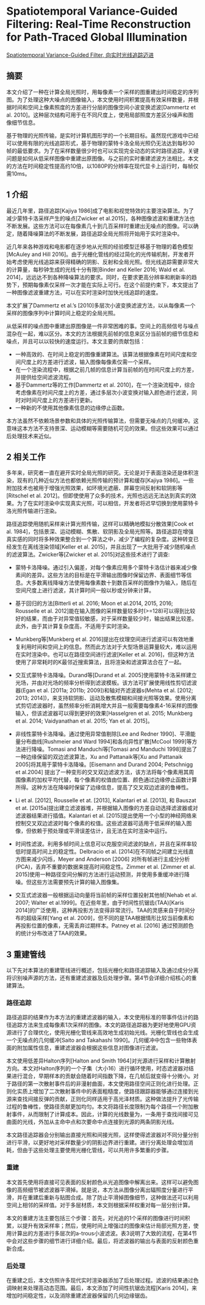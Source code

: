 # Spatiotemporal Variance-Guided Filtering: Real-Time Reconstruction for Path-Traced Global Illumination

[Spatiotemporal Variance-Guided Filter, 向实时光线追踪迈进](https://zhuanlan.zhihu.com/p/28288053)

## 摘要
本文介绍了一种在计算全局光照时，用每像素一个采样的图重建出时间稳定的序列图。为了处理这种大噪点的图像输入，本文使用时间积累提高有效采样数量，并根据时间和空间上像素照度的方差进行分层的图像空间小波变换滤波[Dammertz et al. 2010]。这种层次结构可用于在不同尺度上，使用局部照度方差区分噪声和图像细节信息。

基于物理的光照传输，是实时计算机图形学的一个长期目标。虽然现代游戏中已经可以使用有限的光线追踪形式，基于物理的蒙特卡洛全局光照仍无法达到每秒30帧的最低要求。为了在采样数量很少时也可以实现完全动态的实时路径追踪，关键问题是如何从低采样图像中重建出原图像。与之前的实时重建滤波方法相比，本文的方法在时间稳定性提高约10倍，以1080P的分辨率在现代显卡上运行时，每帧仅需10ms。

## 1 介绍

最近几年里，路径追踪[Kajiya 1986]成了电影和视觉特效的主要渲染算法。为了减少蒙特卡洛采样产生的噪点[Zwicker et al.2015]，各种图像滤波和重建方法也不断发展。这些方法可以在每像素几十到几百采样时重建出无噪点的图像。可以确定，随着降噪算法的不断发展，路径追踪全局光照将开始用于实时渲染中。

近几年来各种游戏和电影都在逐步地从光照的经验模型迁移基于物理的着色模型[McAuley and Hill 2016]。由于光栅化管线的经过简化的光传输机制，开发者开始考虑使用光线追踪来获得精确的阴影、反射和全局光照。但光线追踪需要非常大的计算量，每秒钟生成的光线十分有限[Binder and Keller 2016; Wald et al. 2014]，远远达不到各种降噪算法的要求。同时，在要求更高分辨率和刷新率的趋势下，预期每像素仅采样一次才能在实际上可行。在这个前提约束下，本文提出了一种图像滤波重建方法，可以在实时渲染时加快光线追踪的速度。

本文扩展了Dammertz et al.’s [2010]多层次小波变换滤波方法，以从每像素一个采样的图像序列中计算时间上稳定的全局光照。

从低采样的噪点图中重建出原图像是一件非常困难的事。空间上的高频信号与噪点混杂在一起，难以区分。本文的方法根据先前帧的信息来区分当前帧的细节信息和噪点，并且可以以较快的速度运行。本文主要的贡献包括：

* 一种高效的、在时间上稳定的图像重建算法。该算法根据像素在时间尺度和空间尺度上的方差进行滤波，输入图像每像素仅需一个采样。
* 在一个渲染流程中，根据之前几帧的信息计算当前帧的在时间尺度上的方差，并提供给空间滤波流程。
* 基于Dammertz等的工作[Dammertz et al. 2010]，在一个渲染流程中，综合考虑像素在时间尺度上的方差，通过多层次小波变换对输入颜色进行滤波，同时对时间尺度上的方差进行更新。
* 一种新的不使用其他像素信息的边缘停止函数。

本方法虽然不依赖场景参数和具体的光照传输算法，但需要无噪点的几何缓冲。这意味这本方法不支持景深、运动模糊等需要随机可见的效果。但这些效果可以通过后处理技术来近似。

## 2 相关工作

多年来，研究者一直在避开实时全局光照的研究。无论是对于表面渲染还是体积渲染，现有的几种近似方法也都依赖光照传输的预计算和缓存[Kajiya 1986]。一些附加技术也被用于增强光照效果，如环境光遮蔽、屏幕空间反射和软阴影等[Ritschel et al. 2012]。但即使使用了众多的技术，光照也远远无法达到真实的效果。为了在实时渲染中实现真实光照，可以相信，开发者将迟早切换到使用蒙特卡洛光照传输进行渲染。

路径追踪使用随机采样来计算光照传输，这样可以精确地模拟分散效果[Cook et al. 1984]，包括景深、运动模糊、焦散、软阴影及全局光照等。路径追踪在增强真实感的同时将多种效果整合到一个算法之中，减少了编程的复杂度。这种转变已经发生在离线渲染领域[Keller et al. 2015]，并且出现了一大批用于减少随机噪点的滤波算法。Zwicker等[Zwicker et al. 2015]对这些技术进行了调查:

* 蒙特卡洛降噪。通过引入偏差，对每个像素应用多个蒙特卡洛估计器来减少像素间的差异。这些方法的目标是在平滑输出图像时保留边界、表面细节等信息。大多数离线降噪方法使用每像素数十到数百采样的图像作为输入，随后在空间尺度上进行滤波，其计算时间一般以秒或分钟来计算。

* 基于回归的方法[Bitterli et al. 2016; Moon et al.2014, 2015, 2016; Rousselle et al. 2012]能在输入图像的采样数量较多时(>=128)可以得到比较好的结果，而由于对异常值较敏感，对于采样数量较少时，输出结果比较差。此外，由于其计算复杂度高，不适用于实时渲染。

* Munkberg等[Munkberg et al. 2016]提出在纹理空间进行滤波可以有效地重复利用时间和空间上的信息。然而此方法对于大型场景运算量较大，难以运用在实时渲染中。也可以在路径空间进行滤波[Keller et al. 2016]，但这种方法使用了非常耗时的K最邻近搜索算法，且将渲染和滤波算法合在了一起。

* 交互式蒙特卡洛降噪。Durand等[Durand et al. 2005]使用蒙特卡洛采样建立光场，并由对光场的频率分析得到滤波模板。该方法可扩展使用线性剪切滤波器(Egan et al. [2011a; 2011b; 2009])和轴对齐滤波器s(Mehta et al. [2012; 2013; 2014])，来支持软阴影、运动及散焦模糊和间接光照等效果。使用分离式剪切滤波器时，虽然频率分析消耗增大并且一般需要每像素4-16采样的图像输入，但该滤波器可以得到更好的效果[Hasselgren et al. 2015; Munkberg et al. 2014; Vaidyanathan et al. 2015; Yan et al. 2015]。

* 非线性蒙特卡洛降噪。通过使用异常值剔除[Lee and Redner 1990]、平滑能量分布曲线[Rushmeier and Ward 1994]和各向异性扩散[McCool 1999]等方法进行降噪。Tomasi and Manduchi等[Tomasi and Manduchi 1998]提出了一种边缘保留的双边滤波算法，Xu and Pattanaik等[Xu and Pattanaik 2005]将其用于蒙特卡洛降噪。[Eisemann and Durand 2004; Petschnigg et al.2004] 提出了一种变形的交叉双边滤波方法，该方法将每个像素用其周围像素的加权平均代替，每个像素的权值由位置、颜色通过边缘停止函数计算所得。这种方法在降噪时保留了边缘信息，提高了交叉双边滤波的鲁棒性。

* Li et al. [2012], Rousselle et at. [2013], Kalantari et al. [2013], 和 Bauszat et at. [2015a]提出建立滤波器堆，并根据输入图像的方差自动选择滤波器或对滤波器结果进行插值。Kalantari et al. [2015]提出使用一个小型的神经网络来控制交叉双边滤波时每个像素的权值。这些滤波器可适用于低采样的输入图像，但依赖于预处理或平滑误差估计，且无法在实时渲染中运行。

* 时间性滤波。利用多帧时间上信息可以克服空间滤波的缺点，并且在采样率较低时提高时间上的稳定性。Delbracio et al. [2014]在不同帧之间建立光线直方图来减少闪烁，Meyer and Anderson [2006] 对所有帧进行主成分分析(PCA)，丢弃不重要的数据来提高时间稳定性。Zimmer et al. [Zimmer et al. 2015]使用一种路径空间分解的方法进行运动预测，并使用多重缓冲进行降噪。但这些方法需要预先计算的输入图像集。

* 交互式滤波器一般根据运动向量将当前帧的采样位置投射其他帧[Nehab et al. 2007; Walter et al.1999]。在近些年里，由于时间性抗锯齿(TAA)[Karis 2014]的广泛使用，这种再投影方法变得非常流行。TAA的灵感来自于时间分布的超级采样[Yang et al. 2009]，但不同的是TAA根据情形比较当前像素和再投影位置的像素，无需丢弃过期样本。Patney et al. [2016] 通过预测颜色的统计分布改进了TAA的效果。

## 3 重建管线

以下先对本算法的重建管线进行概述，包括光栅化和路径追踪输入及通过成分分离将识别噪声源的方法，还有重建滤波器及后处理步骤。第4节会详细介绍核心的重建算法。

### 路径追踪
路径追踪的结果作为本方法的重建滤波器的输入，本文使用标准的带事件估计的路径追踪方法来生成每像素1次采样的图像。本文的路径追踪器为更好地使用GPU资源进行了合理优化，使用光栅化管线来高效地生成初始光线。光栅化管线也会生成一个无噪点的几何缓冲[Saito and Takahashi 1990]。几何缓冲中包含一些物体表面的附加属性信息，重建滤波器会根据这些信息对图像进行滤波。

本文使用低差异Halton序列[Halton and Smith 1964]对光源进行采样和计算散射方向。本文对Halton序列的一个子集（大小16）进行循环使用，时态滤波器对结果进行混合，早期样本的贡献会随着时间指数下降，在几帧后就变得十分微小。对于路径的第一次散射事件后的非漫射曲面，本文使用路径空间正则化进行处理。正则化实质上增加了二次散射事件中的表面粗糙度，使路径跟踪器能够通过连接到光源来查找间接反弹的贡献，正则化同样适用于高光泽材质。这种做法提升了光传输过程的鲁棒性，使路径贡献更加均匀。本文将路径长度限制为每个路径一个附加散射事件，从而限制了计算成本。因此，计算的光线数量为，一条用于查找间接可见曲面的光线，外加从主命中点和次要命中点连接到光源的两条阴影光线。

本文路径追踪器会分别输出直接光照和间接光照，这样使得滤波器对不同分量分别进行平滑，以更好地对采样数量少的阴影边界进行重建。进行分离处理会增加消耗，但由于这些处理主要使用光栅化管线，可以共用许多繁重的步骤。

### 重建

本文首先使用将直接可见表面的反射颜色从光追图像中解离出来。这样可以避免图像的高频细节被滤波器平滑掉。就是说，本方法从图像分离出辐照度分量进行平滑，并在重建后重新与贴图合成。除了防止平滑掉图像细节，这种做法还可以利用空间上相邻的采样值。对于多层材质，本文则根据采样权重对每一层分别计算。

本文的重建方法主要包括三个步骤：首先，对光追的1个采样的图像进行时间积累，以提升有效采样率；然后，使用时间上增强过的图像来估计局部光照方差，使用计算出的方差进行多层次的a-trous小波滤波。表3说明了大致的流程，在第4节中会对这些步骤的细节进行详细介绍。最后，将滤波器的输出与表面的反射颜色重新合成。

### 后处理

在重建之后，本文仿照许多现代实时渲染器添加了后处理过程。滤波的结果通过色调映射来处理高动态范围。最后，本文添加了时间性抗锯齿流程[Karis 2014]，来增加时间稳定性，以及消除重建滤波器保留的几何边缘锯齿。



